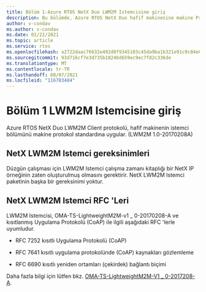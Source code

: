```yaml
---
title: Bölüm 1-Azure RTOS NetX Duo LWM2M Istemcisine giriş
description: Bu bölümde, Azure RTOS NetX Duo hafif makinesine makine Protokolü istemcisine giriş yer almaktadır.
author: v-condav
ms.author: v-condav
ms.date: 01/22/2021
ms.topic: article
ms.service: rtos
ms.openlocfilehash: a2722daac76632e492d0f9345103c45da9ba1b321e91c9c04e04c76463984c3a
ms.sourcegitcommit: 93d716cf7e3d735b18246d659ec9ec7f82c336de
ms.translationtype: MT
ms.contentlocale: tr-TR
ms.lasthandoff: 08/07/2021
ms.locfileid: "116783484"
---
```

# <a name="chapter-1--introduction-to-lwm2m-client"></a>Bölüm 1 LWM2M Istemcisine giriş

Azure RTOS NetX Duo LWM2M Client protokolü, hafif makinenin istemci bölümünü makine protokol standardına uygular. (LWM2M 1.0-20170208A)

## <a name="netx-lwm2m-client-requirements"></a>NetX LWM2M Istemci gereksinimleri

Düzgün çalışması için LWM2M Istemci çalışma zamanı kitaplığı bir NetX IP örneğinin zaten oluşturulmuş olmasını gerektirir. NetX LWM2M Istemci paketinin başka bir gereksinimi yoktur.

## <a name="netx-lwm2m-client-rfcs"></a>NetX LWM2M Istemci RFC 'Leri

LWM2M Istemcisi, OMA-TS-LightweightM2M-v1 \_ 0-20170208-A ve kısıtlanmış Uygulama Protokolü (CoAP) ile ilgili aşağıdaki RFC 'lerle uyumludur.

* RFC 7252 kısıtlı Uygulama Protokolü (CoAP)

* RFC 7641 kısıtlı uygulama protokolünde (CoAP) kaynakları gözlemleme

* RFC 6690 kısıtlı yeniden ortamları (çekirdek) bağlantı biçimi

Daha fazla bilgi için lütfen bkz. [OMA-TS-LightweightM2M-V1 \_ 0-2017208-A](http://www.openmobilealliance.org/release/LightweightM2M/V1_0-20170208-A/OMA-TS-LightweightM2M-V1_0-20170208-A.pdf).